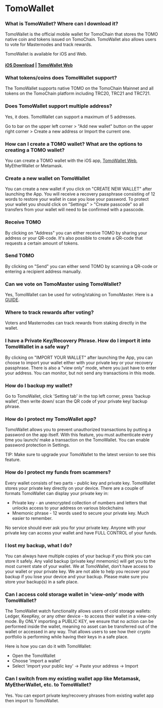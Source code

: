 # TomoWallet

### **What is TomoWallet? Where can I download it?**

TomoWallet is the official mobile wallet for TomoChain that stores the TOMO native coin and tokens issued on TomoChain. TomoWallet also allows users to vote for Masternodes and track rewards.

TomoWallet is available for iOS and Web.

#### [iOS Download](https://itunes.apple.com/us/app/tomo-wallet/id1436476145?mt=8) | [TomoWallet Web](https://wallet.tomochain.com/) <a href="#android-download" id="android-download"></a>

### **What tokens/coins does TomoWallet support?**

The TomoWallet supports native TOMO on the TomoChain Mainnet and all tokens on the TomoChain platform including TRC20, TRC21 and TRC721.

### Does TomoWallet support multiple address?

Yes, it does. TomoWallet can support a maximum of 5 addresses.

Go to bar on the upper left corner > "Add new wallet" button on the upper right corner > Create a new address or Import the current one.

### **How can I create a TOMO wallet? What are the options to creating a TOMO wallet?**

You can create a TOMO wallet with the iOS app, [TomoWallet Web](https://wallet.tomochain.com/), MyEtherWallet or Metamask.

### Create a new wallet on TomoWallet

You can create a new wallet if you click on "CREATE NEW WALLET" after launching the App. You will receive a recovery passphrase consisting of 12 words to restore your wallet in case you lose your password. To protect your wallet you should click on "Settings" > "Create passcode" so all transfers from your wallet will need to be confirmed with a passcode.

### Receive TOMO

By clicking on "Address" you can either receive TOMO by sharing your address or your QR-code. It's also possible to create a QR-code that requests a certain amount of tokens.

### Send TOMO

By clicking on "Send" you can either send TOMO by scanning a QR-code or entering a recipient address manually.

### **Can we vote on TomoMaster using TomoWallet?**

Yes, TomoWallet can be used for voting/staking on TomoMaster. Here is a [GUIDE](https://www.youtube.com/watch?v=EdeTsN6-hRM\&list=PLuqf1yr-JvSy0AwnxMyalxmM\_jKFOP\_Y\_).

### Where to track rewards after voting?

Voters and Masternodes can track rewards from staking directly in the wallet.

### **I have a Private Key/Recovery Phrase. How do I import it into TomoWallet in a safe way?**

By clicking on "IMPORT YOUR WALLET" after launching the App, you can choose to import your wallet either with your private key or your recovery passphrase. There is also a "view only" mode, where you just have to enter your address. You can monitor, but not send any transactions in this mode.

### **How do I backup my wallet?**

Go to TomoWallet, click 'Setting tab' in the top left corner, press 'backup wallet', then write down/ scan the QR code of your private key/ backup phrase.

### **How do I protect my TomoWallet app?**

TomoWallet allows you to prevent unauthorized transactions by putting a password on the app itself. With this feature, you must authenticate every time you launch/ make a transaction on the TomoWallet. You can enable password protection in Settings.

TIP: Make sure to upgrade your TomoWallet to the latest version to see this feature.

### **How do I protect my funds from scammers?**

Every wallet consists of two parts - public key and private key. TomoWallet stores your private key directly on your device. There are a couple of formats TomoWallet can display your private key in:

* Private key - an unencrypted collection of numbers and letters that unlocks access to your address on various blockchains
* Mnemonic phrase - 12 words used to secure your private key. Much easier to remember.

No service should ever ask you for your private key. Anyone with your private key can access your wallet and have FULL CONTROL of your funds.

### **I lost my backup, what I do?**

You can always have multiple copies of your backup if you think you can store it safely. Any valid backup (private key/ mnemonic) will get you to the most current state of your wallet. We at TomoWallet, don’t have access to your wallet or your private key. We are not able to help you recover your backup if you lose your device and your backup. Please make sure you store your backup(s) in a safe place.

### **Can I access cold storage wallet in 'view-only' mode with TomoWallet?**

The TomoWallet watch functionality allows users of cold storage wallets: Ledger, KeepKey, or any other device - to access their wallet in a view-only mode. By ONLY importing a PUBLIC KEY, we ensure that no action can be performed inside the wallet, meaning no asset can be transferred out of the wallet or accessed in any way. That allows users to see how their crypto portfolio is performing while having their keys in a safe place.

Here is how you can do it with TomoWallet:

* Open the TomoWallet
* Choose 'import a wallet'
* Select 'import your public key' -> Paste your address -> Import

### **Can I switch from my existing wallet app like Metamask, MyEtherWallet, etc. to TomoWallet?**

Yes. You can export private key/recovery phrases from existing wallet app then import to TomoWallet.
